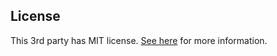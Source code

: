 ## License
This 3rd party has MIT license. [See here](https://github.com/rxi/json.lua/blob/master/LICENSE) for more information.
